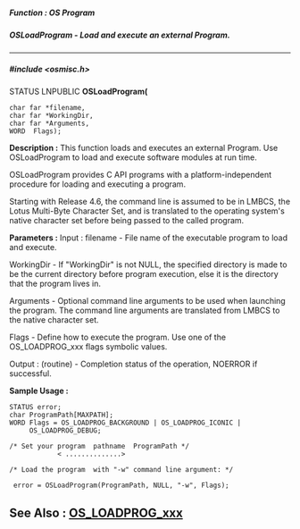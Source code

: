 ##### Function : OS Program
##### OSLoadProgram - Load and execute an external Program.
---
##### #include <osmisc.h>
STATUS LNPUBLIC **OSLoadProgram(**

	char far *filename,
	char far *WorkingDir,
	char far *Arguments,
	WORD  Flags);
**Description :**
This function loads and executes an external Program. Use OSLoadProgram to load 
and execute software modules at run time. 

OSLoadProgram provides C API programs with a platform-independent procedure for 
loading and executing a program.

Starting with Release 4.6, the command line is assumed to be in LMBCS, the 
Lotus Multi-Byte Character Set, and is translated to the operating system's 
native character set before being passed to the called program.

**Parameters :**
Input :
filename  -  File name of the executable program to load and execute.

WorkingDir  -  If "WorkingDir" is not NULL, the specified directory is made to be the current directory before program execution, else it is the directory that the program lives in.

Arguments  -  Optional command line arguments to be used when launching the program.  The command line arguments are translated from LMBCS to the native character set.

Flags  -  Define how to execute the program. Use one of the OS_LOADPROG_xxx flags symbolic values.

Output :
(routine)  -  Completion status of the operation, NOERROR if successful.


**Sample Usage :**
```
STATUS error;
char ProgramPath[MAXPATH];
WORD Flags = OS_LOADPROG_BACKGROUND | OS_LOADPROG_ICONIC |
     OS_LOADPROG_DEBUG;

/* Set your program  pathname  ProgramPath */
            < ..............>

/* Load the program  with "-w" command line argument: */

 error = OSLoadProgram(ProgramPath, NULL, "-w", Flags);

```
**See Also :**
[OS_LOADPROG_xxx](D:/md_files/OS_LOADPROG_xxx.md)
---
